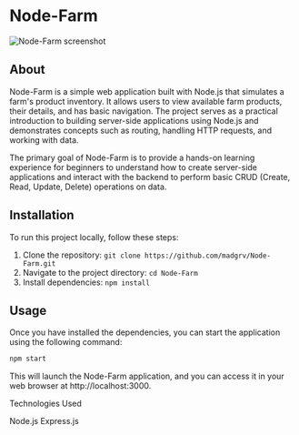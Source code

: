# Node-Farm

![Node-Farm screenshot]([insert_logo_here.png](https://github.com/madgrv/Node-Farm/blob/main/Screenshot%202023-07-22%20at%2010.29.17.png)) 

## About

Node-Farm is a simple web application built with Node.js that simulates a farm's product inventory. It allows users to view available farm products, their details, and has basic navigation. The project serves as a practical introduction to building server-side applications using Node.js and demonstrates concepts such as routing, handling HTTP requests, and working with data.

The primary goal of Node-Farm is to provide a hands-on learning experience for beginners to understand how to create server-side applications and interact with the backend to perform basic CRUD (Create, Read, Update, Delete) operations on data.


## Installation

To run this project locally, follow these steps:

1. Clone the repository: `git clone https://github.com/madgrv/Node-Farm.git`
2. Navigate to the project directory: `cd Node-Farm`
3. Install dependencies: `npm install`

## Usage

Once you have installed the dependencies, you can start the application using the following command:

```bash
npm start

```

This will launch the Node-Farm application, and you can access it in your web browser at http://localhost:3000.

Technologies Used

Node.js
Express.js
